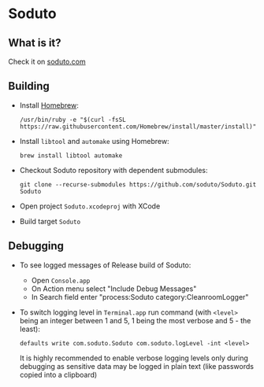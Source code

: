 # Soduto

## What is it?

Check it on [soduto.com](https://www.soduto.com)

## Building

* Install [Homebrew](https://brew.sh/):

    `/usr/bin/ruby -e "$(curl -fsSL https://raw.githubusercontent.com/Homebrew/install/master/install)"`

* Install `libtool` and `automake` using Homebrew:

    `brew install libtool automake`

* Checkout Soduto repository with dependent submodules: 

    `git clone --recurse-submodules https://github.com/soduto/Soduto.git Soduto`

* Open project `Soduto.xcodeproj` with XCode
* Build target `Soduto`

## Debugging

* To see logged messages of Release build of Soduto:
    * Open `Console.app`
    * On Action menu select "Include Debug Messages"
    * In Search field enter "process:Soduto category:CleanroomLogger"

* To switch logging level in `Terminal.app` run command (with `<level>` being an integer between 1 and 5, 1 being the most verbose and 5 - the least):

    `defaults write com.soduto.Soduto com.soduto.logLevel -int <level>`
    
    It is highly recommended to enable verbose logging levels only during debugging as sensitive data may be logged in plain text (like passwords copied into a clipboard)
